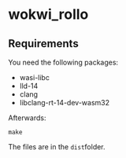 # wokwi_rollo

Requirements
------------

You need the following packages:

- wasi-libc
- lld-14
- clang
- libclang-rt-14-dev-wasm32

Afterwards:

```
make
```

The files are in the `dist`folder.
